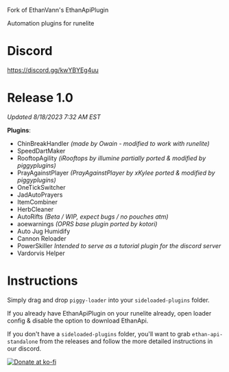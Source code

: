 Fork of EthanVann's EthanApiPlugin

Automation plugins for runelite

# Discord
https://discord.gg/kwYBYEg4uu

# Release 1.0
*Updated 8/18/2023 7:32 AM EST*

**Plugins**:
- ChinBreakHandler *(made by Owain - modified to work with runelite)*
- SpeedDartMaker
- RooftopAgility *(iRooftops by illumine partially ported & modified by piggyplugins)*
- PrayAgainstPlayer *(PrayAgainstPlayer by xKylee ported & modified by piggyplugins)*
- OneTickSwitcher
- JadAutoPrayers
- ItemCombiner
- HerbCleaner
- AutoRifts *(Beta / WIP, expect bugs / no pouches atm)*
- aoewarnings *(OPRS base plugin ported by kotori)*
- Auto Jug Humidify
- Cannon Reloader
- PowerSkiller *Intended to serve as a tutorial plugin for the discord server*
- Vardorvis Helper

# Instructions
Simply drag and drop `piggy-loader` into your `sideloaded-plugins` folder.

If you already have EthanApiPlugin on your runelite already, open loader config & disable the option to download EthanApi.

If you don't have a `sideloaded-plugins` folder, you'll want to grab `ethan-api-standalone` from the releases and follow the more detailed instructions in our discord.


[![Donate at ko-fi](https://www.ko-fi.com/img/githubbutton_sm.svg)](https://ko-fi.com/0hutch)
